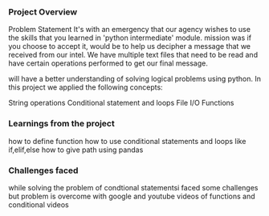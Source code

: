 ### Project Overview

 Problem Statement
It's with an emergency that our agency wishes to use the skills that you learned in 'python intermediate' module. mission was  if you choose to accept it, would be to help us decipher a message that we received from our intel. We have multiple text files that need to be read and have certain operations performed to get our final message.

will have a better understanding of solving logical problems using python. In this project we applied the following concepts:

String operations
Conditional statement and loops
File I/O
Functions


### Learnings from the project

 how to define function
how to use conditional statements and loops like if,elif,else
how to give path using pandas 


### Challenges faced

 while solving the problem of condtional statementsi faced some challenges but problem is overcome with google and youtube videos of functions and conditional videos


